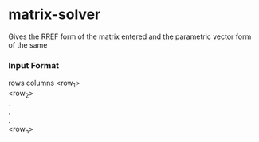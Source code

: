 # matrix-solver
Gives the RREF form of the matrix entered and the parametric vector form of the same

### Input Format
rows columns
<row<sub>1</sub>>
<br>
<row<sub>2</sub>>
<br>
.
<br>
.
<br>
.
<br>
<row<sub>n</sub>>
